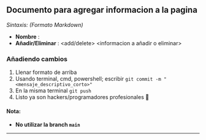 ## Documento para agregar informacion a la pagina

*Sintaxis: (Formato Markdown)*

- **Nombre** : <nombre>
- **Añadir/Eliminar** : <add/delete> <informacion a añadir o eliminar>

### Añadiendo cambios 

1. Llenar formato de arriba
2. Usando terminal, cmd, powershell; escribir `git commit -m "<mensaje_descriptivo_corto>"` 
3. En la misma terminal `git push` 
4. Listo ya son hackers/programadores profesionales 🎉

#### Nota: 
- **No utilizar la branch `main`**
--------------------------------------------
